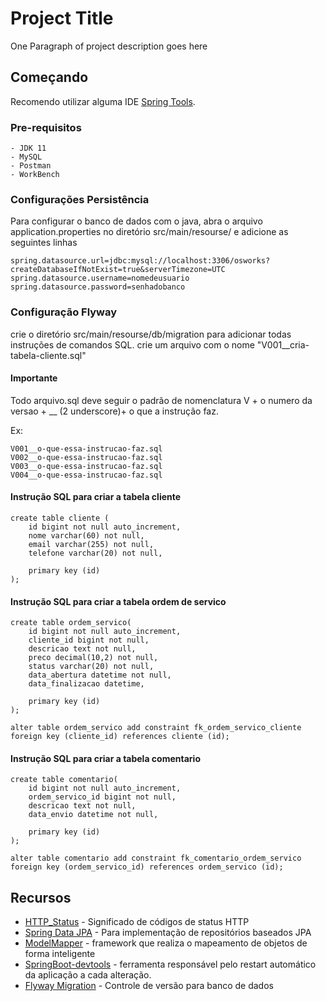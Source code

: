 # Project Title

One Paragraph of project description goes here

## Começando

Recomendo utilizar alguma IDE [Spring Tools](https://spring.io/tools).

### Pre-requisitos

```
- JDK 11
- MySQL
- Postman
- WorkBench
```

### Configurações Persistência

Para configurar o banco de dados com o java, abra o arquivo application.properties no diretório 
src/main/resourse/ e adicione as seguintes linhas

```
spring.datasource.url=jdbc:mysql://localhost:3306/osworks?createDatabaseIfNotExist=true&serverTimezone=UTC
spring.datasource.username=nomedeusuario
spring.datasource.password=senhadobanco
```

### Configuração Flyway

crie o diretório src/main/resourse/db/migration para adicionar todas instruções de comandos SQL.
crie um arquivo com o nome "V001__cria-tabela-cliente.sql" 

####  Importante
Todo arquivo.sql deve seguir o padrão de nomenclatura V + o numero da versao + __ (2 underscore)+ o que a instrução faz.

Ex:

```
V001__o-que-essa-instrucao-faz.sql
V002__o-que-essa-instrucao-faz.sql
V003__o-que-essa-instrucao-faz.sql
V004__o-que-essa-instrucao-faz.sql
```

#### Instrução SQL para criar a tabela cliente
```
create table cliente (
	id bigint not null auto_increment,
    nome varchar(60) not null,
    email varchar(255) not null,
    telefone varchar(20) not null,
    
    primary key (id)
);
```

#### Instrução SQL para criar a tabela ordem de servico
```
create table ordem_servico(
	id bigint not null auto_increment,
    cliente_id bigint not null,
    descricao text not null,
    preco decimal(10,2) not null,
    status varchar(20) not null,
    data_abertura datetime not null,
    data_finalizacao datetime,
    
    primary key (id) 
);

alter table ordem_servico add constraint fk_ordem_servico_cliente 
foreign key (cliente_id) references cliente (id);
```

#### Instrução SQL para criar a tabela comentario
```
create table comentario(
	id bigint not null auto_increment,
    ordem_servico_id bigint not null,
	descricao text not null,
    data_envio datetime not null,
	
    primary key (id)
);

alter table comentario add constraint fk_comentario_ordem_servico
foreign key (ordem_servico_id) references ordem_servico (id);
```

## Recursos

* [HTTP_Status](https://developer.mozilla.org/pt-BR/docs/Web/HTTP/Status) - Significado de códigos de status HTTP
* [Spring Data JPA](https://maven.apache.org/) - Para implementação de repositórios baseados JPA
* [ModelMapper](https://rometools.github.io/rome/) -  framework que realiza o mapeamento de objetos de forma inteligente
* [SpringBoot-devtools](https://docs.spring.io/spring-boot/docs/1.5.16.RELEASE/reference/html/using-boot-devtools.html) -  ferramenta responsável pelo restart automático da aplicação a cada alteração.
* [Flyway Migration](https://flywaydb.org/) -  Controle de versão para banco de dados


